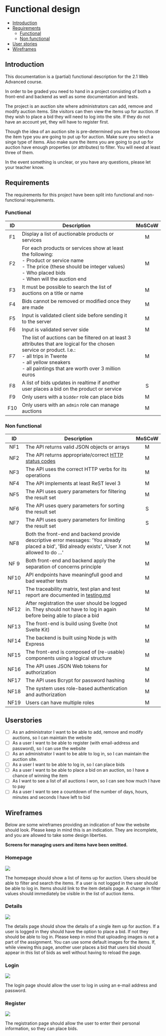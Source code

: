 # Functional design

- [Introduction](./functional-design.md#introduction)
- [Requirements](./functional-design.md#requirements)
  - [Functional](./functional-design.md#functional)
  - [Non functional](./functional-design.md#non-functional)
- [User stories](./functional-design.md#userstories)
- [Wireframes](./functional-design.md#wireframes)

## Introduction

This documentation is a (partial) functional description for the 2.1 Web Advanced course.

In order to be graded you need to hand in a project consisting of both a front-end and backend as well as some 
documentation and tests.

The project is an auction site where administrators can add, remove and modify auction items. Site visitors can then
view the items up for auction. If they wish to place a bid they will need to log into the site. If they do not have an
account yet, they will have to register first.

Though the idea of an auction site is pre-determined you are free to choose the item type you are going to put up for
auction. Make sure you select a singe type of items. Also make sure the items you are going to put up for auction have
enough properties (or attributes) to filter. You will need at least three of them.

In the event something is unclear, or you have any questions, please let your teacher know.

## Requirements

The requirements for this project have been split into functional and non-functional requirements.

### Functional

|  ID   | Description                                                                                                                                                                                                                      | MoSCoW  |
|:-----:|----------------------------------------------------------------------------------------------------------------------------------------------------------------------------------------------------------------------------------|:-------:|
|  F1   | Display a list of auctionable products or services                                                                                                                                                                               |    M    |
|  F2   | For each products or services show at least the following: <br> - Product or service name <br> - The price (these should be integer values) <br> - Who placed bids <br> - When will the auction end                              | M |
| F3 | It must be possible to search the list of auctions on a title or name                                                                                                                                                            | M | 
| F4 | Bids cannot be removed or modified once they are made                                                                                                                                                                            | M |
| F5 | Input is validated client side before sending it to the server                                                                                                                                                                   | M |
| F6 | Input is validated server side                                                                                                                                                                                                   | M |
| F7 | The list of auctions can be filtered on at least 3 attributes that are logical for the chosen service or product. I.e.: <br> - all trips in Twente<br> - all yellow sneakers<br> - all paintings that are worth over 3 million euros | M |
| F8 | A list of bids updates in realtime if another user places a bid on the product or service                                                                                                                                        | S |
| F9 | Only users with a `bidder` role can place bids                                                                                                                                                                                   | M |
| F10 | Only users with an `admin` role can manage auctions                                                                                                                                                                              | M |

### Non functional

|  ID  | Description                                                                                                                                         | MoSCoW  |
|:----:|-----------------------------------------------------------------------------------------------------------------------------------------------------| :---: |
| NF1  | The API returns valid JSON objects or arrays                                                                                                        | M |
| NF2  | The API returns appropriate/correct [HTTP status codes](https://en.wikipedia.org/wiki/List_of_HTTP_status_codes)                                    | M |
| NF3  | The API uses the correct HTTP verbs for its operations                                                                                              | M |
| NF4  | The API implements at least ReST level 3                                                                                                            | M |
| NF5  | The API uses query parameters for filtering the result set                                                                                          | M |
| NF6  | The API uses query parameters for sorting the result set                                                                                            | S |
| NF7  | The API uses query parameters for limiting the result set                                                                                           | S |
| NF8  | Both the front-end and backend provide descriptive error messages: 'You already placed a bid', 'Bid already exists', 'User X not allowed to do ...' | M |
| NF 9 | Both front-end and backend apply the separation of concerns principle                                                                               | M |
| NF10 | API endpoints have meaningfull good and bad weather tests                                                                                           | M |
| NF11 | The traceability matrix, test plan and test report are documented in [testing.md](../documentation/testing.md)                                      | M |
| NF12 | After registration the user should be logged in. They should not have to log in again before being able to place a bid                              | M |
| NF13 | The front-end is build using Svelte (not Svelte Kit)                                                                                                | M |
| NF14 | The backend is built using Node js with Express                                                                                                     | M |
| NF15 | The front-end is composed of (re-usable) components using a logical structure                                                                       | M |
| NF16 | The API uses JSON Web tokens for authorization                                                                                                      | M |
| NF17 | The API uses Bcrypt for password hashing | M |
| NF18 | The system uses role-based authentication and authorization | M | 
| NF19 | Users can have multiple roles | M |

## Userstories

- [ ] As an administrator I want to be able to add, remove and modify auctions, so I can maintain the website
- [ ] As a user I want to be able to register (with email-address and password), so I can use the website
- [ ] As an administrator I want to be able to log in, so I can maintain the auction site.
- [ ] As a user I want to be able to log in, so I can place bids
- [ ] As a user I want to be able to place a bid on an auction, so I have a chance of winning the item
- [ ] As I want to see a list of all auctions I won, so I can see how much I have to pay
- [ ] As a user I want to see a countdown of the number of days, hours, minutes and seconds I have left to bid

## Wireframes

Below are some wireframes providing an indication of how the website should look. Please keep in mind this is an 
indication. They are incomplete, and you are allowed to take some design liberties. 

**Screens for managing users and items have been omitted.**

### Homepage

![](assets/homepage.jpeg)

The homepage should show a list of items up for auction. Users should be able to filter and search the items. If a user is not logged in the user should be able to log in. Items should link to the item details page. A change in filter values should immediately be visible in the list of auction items.  

### Details

![](assets/details.jpeg)

The details page should show the details of a single item up for auction. If a user is logged in they should have the option to place a bid. If not they should be able to log in. Please keep in mind that uploading images is not a part of the assignment. You can use some default images for the items. If, while viewing this page, another user places a bid that users bid should appear in this list of bids as well without having to reload the page.

### Login

![](assets/login.jpeg)

The login page should allow the user to log in using an e-mail address and password.

### Register

![](assets/register.jpeg)

The registration page should allow the user to enter their personal information, so they can place bids.
